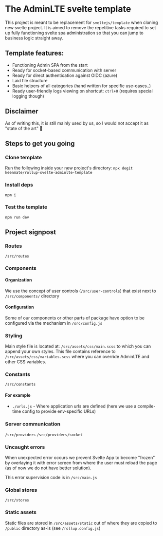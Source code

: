 # The AdminLTE svelte template
This project is meant to be replacement for `sveltejs/template` when cloning new svelte project.
It is aimed to remove the repetitive tasks required to set up fully functioning svelte spa administration
so that you can jump to business logic straight away.

## Template features:
- Functioning Admin SPA from the start
- Ready for socket-based communication with server
- Ready for direct authentication against OIDC (azure)
- Laid file structure
- Basic helpers of all categories (hand written for specific use-cases..)
- Ready user-friendly logs viewing on shortcut: `ctrl+0` (requires special logging though)

## Disclaimer
As of writing this, it is still mainly used by us, so I would not accept it as "state of the art" 🙂

## Steps to get you going

### Clone template
Run the following inside your new project's directory: `npx degit keenmate/rollup-svelte-adminlte-template`

### Install deps
`npm i`

### Test the template
`npm run dev`

## Project signpost

### Routes
`/src/routes`

### Components 

#### Organization
We use the concept of user controls (`/src/user-controls`) that exist next to `/src/components/` directory

#### Configuration
Some of our components or other parts of package have option to be configured via the mechanism in `/src/config.js`

### Styling
Main style file is located at: `/src/assets/css/main.scss` to which you can append your own styles.
This file contains reference to `/src/assets/css/variables.scss` where you can override AdminLTE and other CSS variables.


### Constants
`/src/constants`

#### For example
- `./urls.js` - Where application urls are defined (here we use a compile-time config to provide env-specific URLs)

### Server communication
`/src/providers`
`/src/providers/socket`

### Uncaught errors
When unexpected error occurs we prevent Svelte App to become "frozen" by overlaying it with error screen from where the user must reload the page (as of now we do not have better solution).

This error supervision code is in `/src/main.js`

### Global stores
`/src/stores`

### Static assets
Static files are stored in `/src/assets/static` out of where they are copied to `/public` directory as-is (see `/rollup.config.js`)
